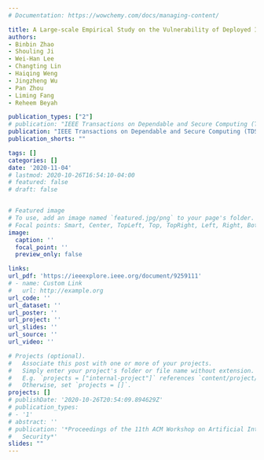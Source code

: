 ```yaml
---
# Documentation: https://wowchemy.com/docs/managing-content/

title: A Large-scale Empirical Study on the Vulnerability of Deployed IoT Devices
authors:
- Binbin Zhao
- Shouling Ji
- Wei-Han Lee
- Changting Lin
- Haiqing Weng
- Jingzheng Wu
- Pan Zhou
- Liming Fang
- Reheem Beyah

publication_types: ["2"]
# publication: "IEEE Transactions on Dependable and Secure Computing (TDSC), **CCF-A**"
publication: "IEEE Transactions on Dependable and Secure Computing (TDSC), **CCF-A**"
publication_shorts: ""

tags: []
categories: []
date: '2020-11-04'
# lastmod: 2020-10-26T16:54:10-04:00
# featured: false
# draft: false


# Featured image
# To use, add an image named `featured.jpg/png` to your page's folder.
# Focal points: Smart, Center, TopLeft, Top, TopRight, Left, Right, BottomLeft, Bottom, BottomRight.
image:
  caption: ''
  focal_point: ''
  preview_only: false

links:
url_pdf: 'https://ieeexplore.ieee.org/document/9259111'
# - name: Custom Link
#   url: http://example.org
url_code: ''
url_dataset: ''
url_poster: ''
url_project: ''
url_slides: ''
url_source: ''
url_video: ''

# Projects (optional).
#   Associate this post with one or more of your projects.
#   Simply enter your project's folder or file name without extension.
#   E.g. `projects = ["internal-project"]` references `content/project/deep-learning/index.md`.
#   Otherwise, set `projects = []`.
projects: []
# publishDate: '2020-10-26T20:54:09.894629Z'
# publication_types:
# - '1'
# abstract: ''
# publication: '*Proceedings of the 11th ACM Workshop on Artificial Intelligence and
#   Security*'
slides: ""
---
```

